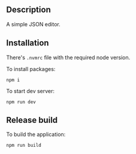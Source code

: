 ## Description

A simple JSON editor.

## Installation

There's `.nvmrc` file with the required node version.

To install packages:
```
npm i
```

To start dev server:
```
npm run dev
```

## Release build

To build the application:
```
npm run build
```